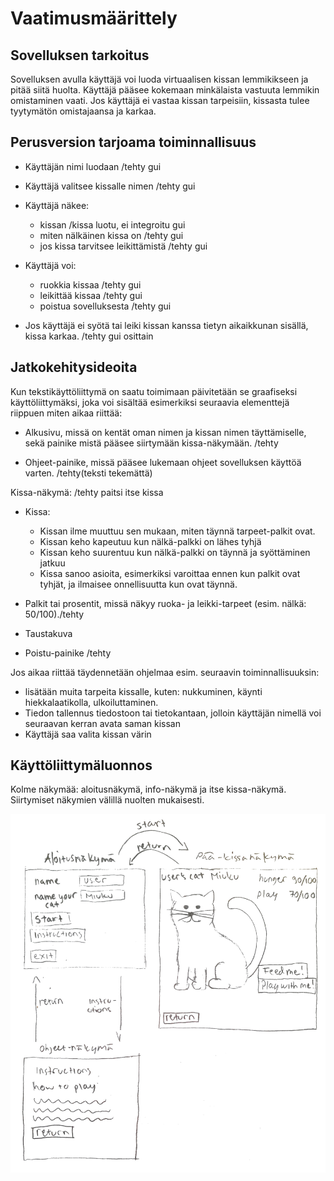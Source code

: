 # Vaatimusmäärittely

## Sovelluksen tarkoitus

Sovelluksen avulla käyttäjä voi luoda virtuaalisen kissan lemmikikseen ja pitää siitä huolta. Käyttäjä pääsee kokemaan minkälaista vastuuta lemmikin omistaminen vaati. Jos käyttäjä ei vastaa kissan tarpeisiin, kissasta tulee tyytymätön omistajaansa ja karkaa.


## Perusversion tarjoama toiminnallisuus

- Käyttäjän nimi luodaan /tehty gui
- Käyttäjä valitsee kissalle nimen /tehty gui

- Käyttäjä näkee: 
	- kissan /kissa luotu, ei integroitu gui
	- miten nälkäinen kissa on /tehty gui
	- jos kissa tarvitsee leikittämistä /tehty gui


- Käyttäjä voi:
	- ruokkia kissaa /tehty gui
	- leikittää kissaa /tehty gui
	- poistua sovelluksesta /tehty gui
- Jos käyttäjä ei syötä tai leiki kissan kanssa tietyn aikaikkunan sisällä, kissa karkaa. /tehty gui osittain


## Jatkokehitysideoita

Kun tekstikäyttöliittymä on saatu toimimaan päivitetään se graafiseksi käyttöliittymäksi, joka voi sisältää esimerkiksi seuraavia elementtejä riippuen miten aikaa riittää:

- Alkusivu, missä on kentät oman nimen ja kissan nimen täyttämiselle, sekä painike mistä pääsee siirtymään kissa-näkymään. /tehty

- Ohjeet-painike, missä pääsee lukemaan ohjeet sovelluksen käyttöä varten. /tehty(teksti tekemättä)

Kissa-näkymä: /tehty paitsi itse kissa

- Kissa:
	- Kissan ilme muuttuu sen mukaan, miten täynnä tarpeet-palkit ovat.
	- Kissan keho kapeutuu kun nälkä-palkki on lähes tyhjä
	- Kissan keho suurentuu kun nälkä-palkki on täynnä ja syöttäminen jatkuu
	- Kissa sanoo asioita, esimerkiksi varoittaa ennen kun palkit ovat tyhjät, ja ilmaisee onnellisuutta kun ovat täynnä.
	
- Palkit tai prosentit, missä näkyy ruoka- ja leikki-tarpeet (esim. nälkä: 50/100)./tehty
- Taustakuva
- Poistu-painike /tehty


Jos aikaa riittää täydennetään ohjelmaa esim. seuraavin toiminnallisuuksin:
- lisätään muita tarpeita kissalle, kuten: nukkuminen, käynti hiekkalaatikolla, ulkoiluttaminen.
- Tiedon tallennus tiedostoon tai tietokantaan, jolloin käyttäjän nimellä voi seuraavan kerran avata saman kissan
- Käyttäjä saa valita kissan värin

## Käyttöliittymäluonnos

Kolme näkymää: aloitusnäkymä, info-näkymä ja itse kissa-näkymä. Siirtymiset näkymien välillä nuolten mukaisesti.

![](./kuvat/kayttoliittyma_luonnos.jpg)


